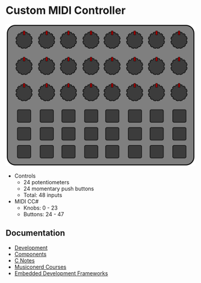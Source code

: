 # Custom MIDI Controller

![MIDI Controller Mockup]

[MIDI Controller Mockup]: /assets/midi-controller.png "MIDI Controller Mockup"

* Controls
  * 24 potentiometers
  * 24 momentary push buttons
  * Total: 48 inputs
* MIDI CC#
  * Knobs: 0 - 23
  * Buttons: 24 - 47

## Documentation

* [Development](/docs/dev.md)
* [Components](/docs/components.md)
* [C Notes](/docs/c_notes.md)
* [Musiconerd Courses](/docs/musiconerd.md)
* [Embedded Development Frameworks](/docs/embedded-dev-framework.md)
